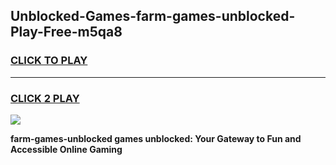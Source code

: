 
## Unblocked-Games-farm-games-unblocked-Play-Free-m5qa8
<h3>
<a href="https://premium76.site?title=farm-games-unblocked&ref=21A">CLICK TO PLAY</a></h3>
<hr>

<h3>
<a href="https://premium76.site?title=farm-games-unblocked&ref=21A">CLICK 2 PLAY</a>
  
</h3>

<a href="https://premium76.site?title=farm-games-unblocked&ref=21A"><img src="https://clearcache.store/games.png"></a>


**farm-games-unblocked games unblocked: Your Gateway to Fun and Accessible Online Gaming**

